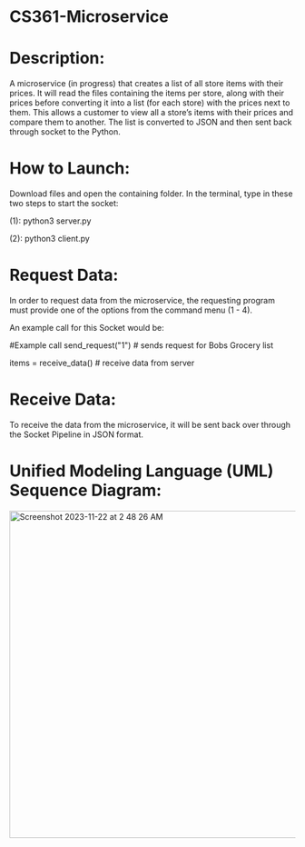 # CS361-Microservice

# Description:

A microservice (in progress) that creates a list of all store items with their prices. It will read the files containing the items per store, along with their prices before converting it into a list (for each store) with the prices next to them. This allows a customer to view all a store’s items with their prices and compare them to another. The list is converted to JSON and then sent back through socket to the Python.   



# How to Launch:

Download files and open the containing folder. In the terminal, type in these two steps to start the socket:

(1): python3 server.py

(2): python3 client.py



# Request Data:
In order to request data from the microservice, the requesting program must provide one of the options from the command menu (1 - 4). 


An example call for this Socket would be:

#Example call
send_request("1")     # sends request for Bobs Grocery list

items = receive_data()     # receive data from server


# Receive Data:
To receive the data from the microservice, it will be sent back over through the Socket Pipeline in JSON format. 



# Unified Modeling Language (UML) Sequence Diagram:


<img width="576" alt="Screenshot 2023-11-22 at 2 48 26 AM" src="https://github.com/m-uh/CS361-Microservice/assets/126530073/834050de-f5e5-4f9a-8db0-ac1f1ac79581">



